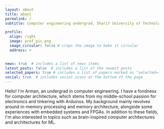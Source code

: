 ```yaml
---
layout: about
title: about
permalink: /
subtitle: Computer engineering undergrad, Sharif University of Technology, Tehran, Iran

profile:
  align: right
  image: prof_pic.png
  image_circular: false # crops the image to make it circular
  address: >
    

news: true  # includes a list of news items
latest_posts: false  # includes a list of the newest posts
selected_papers: true # includes a list of papers marked as "selected={true}"
social: true  # includes social icons at the bottom of the page
---
```


Hello! I'm Arman, an undergrad in computer engineering. I have a fondness for computer architecture, which stems from my middle-school passion for electronics and tinkering with Arduinos. My background mainly revolves around in-memory processing and memory architecture, alongside some experiences with embedded systems and FPGAs. In addition to these fields, I'm also interested in topics such as brain-inspired computer architectures and architectures for ML.
